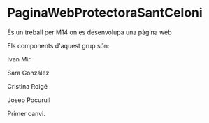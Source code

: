 # PaginaWebProtectoraSantCeloni
És un treball per M14 on es desenvolupa una pàgina web


Els components d'aquest grup són:

Ivan Mir 


Sara González


Cristina Roigé


Josep Pocurull


Primer canvi.
